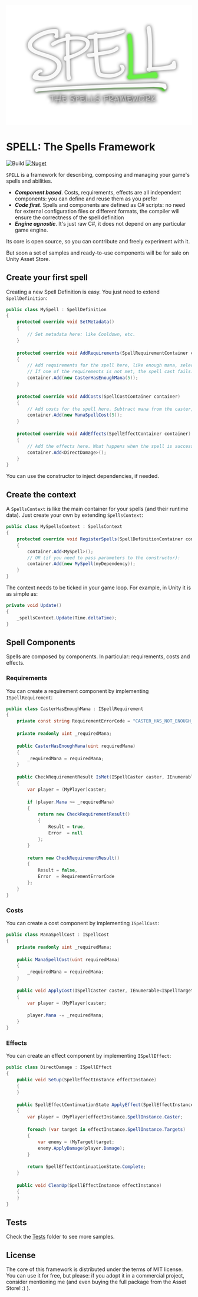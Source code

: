 ![SPELL](https://github.com/emanzione/SPELL/blob/main/logo.png)

# SPELL: The Spells Framework

![Build](https://github.com/emanzione/SPELL/workflows/Build/badge.svg)
[![Nuget](https://img.shields.io/nuget/v/MHLab.Spells)](https://www.nuget.org/packages/MHLab.Spells/)

`SPELL` is a framework for describing, composing and managing your game's spells and abilities.

- __*Component based*__. Costs, requirements, effects are all independent components: you can define and reuse them as you prefer
- __*Code first*__. Spells and components are defined as C# scripts: no need for external configuration files or different formats, the compiler will ensure the correctness of the spell definition
- __*Engine agnostic*__. It's just raw C#, it does not depend on any particular game engine.

Its core is open source, so you can contribute and freely experiment with it.

But soon a set of samples and ready-to-use components will be for sale on Unity Asset Store.

## Create your first spell

Creating a new Spell Definition is easy. You just need to extend `SpellDefinition`:

```csharp
public class MySpell : SpellDefinition
{
    protected override void SetMetadata()
    {
        // Set metadata here: like Cooldown, etc.
    }

    protected override void AddRequirements(SpellRequirementContainer container)
    {
        // Add requirements for the spell here, like enough mana, selected targets, etc.
        // If one of the requirements is not met, the spell cast fails.
        container.Add(new CasterHasEnoughMana(5));
    }

    protected override void AddCosts(SpellCostContainer container)
    {
        // Add costs for the spell here. Subtract mana from the caster, HP, gold, etc.
        container.Add(new ManaSpellCost(5));
    }

    protected override void AddEffects(SpellEffectContainer container)
    {
        // Add the effects here. What happens when the spell is successfully casted? Dealing damage, buffing/debuffing the targets, etc.
        container.Add<DirectDamage>();
    }
}
```

You can use the constructor to inject dependencies, if needed.

## Create the context

A `SpellsContext` is like the main container for your spells (and their runtime data). Just create your own by extending `SpellsContext`:

```csharp
public class MySpellsContext : SpellsContext
{
    protected override void RegisterSpells(SpellDefinitionContainer container)
    {
        container.Add<MySpell>();
        // OR (if you need to pass parameters to the constructor):
        container.Add(new MySpell(myDependency));
    }
}
```

The context needs to be ticked in your game loop. For example, in Unity it is as simple as:

```csharp
private void Update()
{
    _spellsContext.Update(Time.deltaTime);
}
```

## Spell Components

Spells are composed by components. In particular: requirements, costs and effects.

### Requirements

You can create a requirement component by implementing `ISpellRequirement`:

```csharp
public class CasterHasEnoughMana : ISpellRequirement
{
    private const string RequirementErrorCode = "CASTER_HAS_NOT_ENOUGH_MANA";
    
    private readonly uint _requiredMana;

    public CasterHasEnoughMana(uint requiredMana)
    {
        _requiredMana = requiredMana;
    }
    
    public CheckRequirementResult IsMet(ISpellCaster caster, IEnumerable<ISpellTarget> targets, SpellDefinition spellDefinition, SpellsContext context)
    {
        var player = (MyPlayer)caster;

        if (player.Mana >= _requiredMana)
        {
            return new CheckRequirementResult()
            {
                Result = true,
                Error  = null
            };
        }

        return new CheckRequirementResult()
        {
            Result = false,
            Error  = RequirementErrorCode
        };
    }
}
```

### Costs

You can create a cost component by implementing `ISpellCost`:

```csharp
public class ManaSpellCost : ISpellCost
{
    private readonly uint _requiredMana;

    public ManaSpellCost(uint requiredMana)
    {
        _requiredMana = requiredMana;
    }
    
    public void ApplyCost(ISpellCaster caster, IEnumerable<ISpellTarget> targets, SpellDefinition spellDefinition)
    {
        var player = (MyPlayer)caster;

        player.Mana -= _requiredMana;
    }
}
```

### Effects

You can create an effect component by implementing `ISpellEffect`:

```csharp
public class DirectDamage : ISpellEffect
{    
    public void Setup(SpellEffectInstance effectInstance)
    {
    }

    public SpellEffectContinuationState ApplyEffect(SpellEffectInstance effectInstance, float deltaTime)
    {
        var player = (MyPlayer)effectInstance.SpellInstance.Caster;

        foreach (var target in effectInstance.SpellInstance.Targets)
        {
            var enemy = (MyTarget)target;
            enemy.ApplyDamage(player.Damage);
        }

        return SpellEffectContinuationState.Complete;
    }

    public void CleanUp(SpellEffectInstance effectInstance)
    {
    }
}
```

## Tests

Check the [Tests](https://github.com/emanzione/SPELL/tree/main/MHLab.Spells.Tests) folder to see more samples.

## License

The core of this framework is distributed under the terms of MIT license. You can use it for free, but please: if you adopt it in a commercial project, consider mentioning me (and even buying the full package from the Asset Store! :) ).
